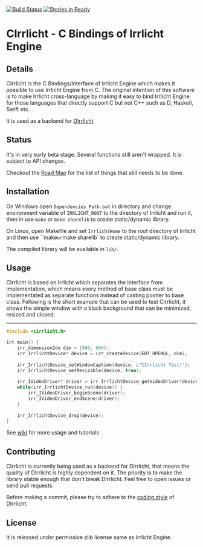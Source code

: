 [![Build Status](https://travis-ci.org/Artistic-Games/CIrrlicht.png?branch=master)](https://travis-ci.org/Artistic-Games/CIrrlicht)
[![Stories in Ready](https://badge.waffle.io/Artistic-Games/CIrrlicht.png?label=ready&title=Ready)](https://waffle.io/Artistic-Games/CIrrlicht)

CIrrlicht - C Bindings of Irrlicht Engine
==========================================

Details
-------

CIrrlicht is the C Bindings/Interface of Irrlicht Engine which makes it possible to use Irrlicht Engine from C. The original intention of this software is to make Irrlicht cross-language by making it easy to bind Irrlicht Engine for those languages that directly support C but not C++ such as D, Haskell, Swift etc.

It is used as a backend for [DIrrlicht](https://github.com/Artistic-Games/DIrrlicht)

Status
------

It's in very early beta stage. Several functions still aren't wrapped. It is subject to API changes.

Checkout the [Road Map](https://github.com/Artistic-Games/CIrrlicht/wiki/Roadmap) for the list of things that still needs to be done.

Installation
------------

On Windows open `Dependencies_Path.bat` in directory and change environment variable of `IRRLICHT_ROOT` to the directory of Irrlicht and run it, then in use `make` or `make sharelib` to create static/dynamic library.

On Linux, open Makefile and set `IrrlichtHome` to the root directory of Irrlicht and then use ``make` or `make sharelib` to create static/dynamic library.

The compiled library will be available in `lib/`.

Usage
-----

CIrrlicht is based on Irrlicht which separates the interface from implementation, which means every method of base class must be implementated as separate functions instead of casting pointer to base class. Following is the short example that can be used to test CIrrlicht, it shows the simple window with a black background that can be minimized, resized and closed:

--------------------------------------------
```C
#include <cirrlicht.h>

int main() {
    irr_dimension2du dim = {800, 600};
    irr_IrrlichtDevice* device = irr_createDevice(EDT_OPENGL, dim);
    
    irr_IrrlichtDevice_setWindowCaption(device, L"CIrrlicht Test!");
    irr_IrrlichtDevice_setResizable(device, true);
    
    irr_IVideoDriver* driver = irr_IrrlichtDevice_getVideoDriver(device);
    while(irr_IrrlichtDevice_run(device)) {
        irr_IVideoDriver_beginScene(driver);
        irr_IVideoDriver_endScene(driver);
    }
    
    irr_IrrlichtDevice_drop(device);
}
```

See [wiki](https://github.com/Artistic-Games/CIrrlicht/wiki/) for more usage and tutorials

Contributing
------------

CIrrlicht is currently being used as a backend for DIrrlicht, that means the quality of DIrrlicht is highly dependent on it. The priority is to make the library stable enough that don't break DIrrlicht. Feel free to open issues or send pull requests.

Before making a commit, please try to adhere to the [coding style](https://github.com/Artistic-Games/DIrrlicht/blob/master/CONTRIBUTING.md) of DIrrlicht.

License
-------

It is released under permissive zlib license same as Irrlicht Engine.
